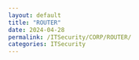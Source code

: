 ```yaml
---
layout: default
title: "ROUTER"
date: 2024-04-28
permalink: /ITSecurity/CORP/ROUTER/
categories: ITSecurity
---
```

